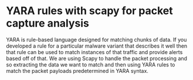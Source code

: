 # YARA rules with scapy for packet capture analysis
YARA is rule-based language designed for matching chunks of data. If you developed a rule for a particular malware variant that describes it well then that rule can be used to match instances of that traffic and provide alerts based off of that. 
We are using Scapy to handle the packet processing and so extracting the data we want to match and then using YARA rules to match the packet payloads predetermined in YARA syntax.
